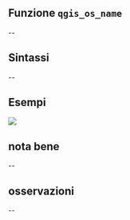 ## Funzione `qgis_os_name`

--

## Sintassi

--

## Esempi

![](/img/variabili/qgis_os_name/qgis_os_name1.png)

## nota bene

--

## osservazioni

--
